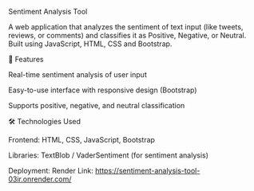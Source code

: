 Sentiment Analysis Tool

A web application that analyzes the sentiment of text input (like tweets, reviews, or comments) and classifies it as Positive, Negative, or Neutral. Built using JavaScript, HTML, CSS and Bootstrap.

🔹 Features

Real-time sentiment analysis of user input

Easy-to-use interface with responsive design (Bootstrap)

Supports positive, negative, and neutral classification

🛠️ Technologies Used

Frontend: HTML, CSS, JavaScript, Bootstrap

Libraries: TextBlob / VaderSentiment (for sentiment analysis)

Deployment: Render
Link: https://sentiment-analysis-tool-03ir.onrender.com/

